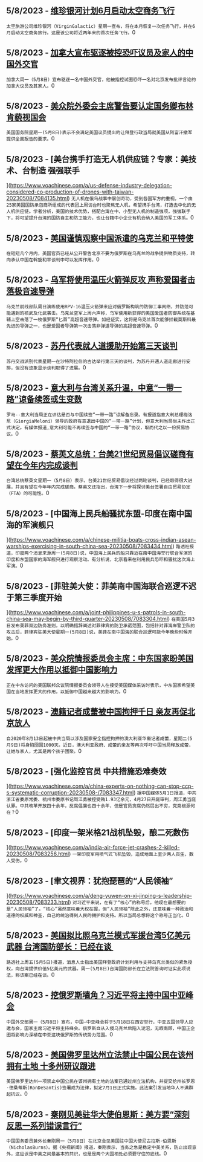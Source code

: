 
  ## 5/8/2023 - [维珍银河计划6月启动太空商务飞行](https://www.voachinese.com/a/virgin-galactic-launches-space-commercial-fights-20230508/7084147.html)
 ```太空旅游公司维珍银河（VirginGalactic）星期一宣布，将在本月恢复一次任务飞行，并在6月启动太空商务旅行。这是该公司将近两年来的首次任务飞行。```0
  ## 5/8/2023 - [加拿大宣布驱逐被控恐吓议员及家人的中国外交官](https://www.voachinese.com/a/canada-expels-chinese-diplomat-over-alleged-intimidation-plan-20230508/7084110.html)
 ```加拿大周一（5月8日）宣布驱逐一名中国外交官，他被指控试图恐吓一名对北京发布批评言论的加拿大议员及其家人。```0
  ## 5/8/2023 - [美众院外委会主席警告要认定国务卿布林肯藐视国会](https://www.voachinese.com/a/house-foreign-affairs-chairman-threatens-to-hold-blinken-in-contempt-/7084058.html)
 ```美国国务院星期一(5月8日)表示不会满足美国议员提出的让拜登行政当局就美国从阿富汗撤军提供全面报告的要求。```0
  ## 5/8/2023 - [美台携手打造无人机供应链？专家：美技术、台制造 强强联手

](https://www.voachinese.com/a/us-defense-industry-delegation-considered-co-production-of-drones-with-taiwan-20230508/7084135.html)
 ```无人机在俄乌战事中屡创奇功，受到各国军方的重视。一个由25家美国国防承包商所组成的代表团上周访台时也聚焦无人机，希望携手台湾，打造去中化的无人机供应链。学者分析，美国的技术优势，搭配台湾在中、小型无人机的制造强项，强强联手下，将可望提升台湾的国防自主和防卫能力，也让台籍中小企业有机会纳入美国的军工体系。```0
  ## 5/8/2023 - [美国谨慎观察中国派遣的乌克兰和平特使](https://www.voachinese.com/a/us-watches-with-caution-as-china-sends-peace-envoy-to-ukraine-20230508/7084031.html)
 ```在短短几个月内，美国官员已经从公开警告北京不要为俄罗斯在乌克兰的战争提供物质支持，转向承认中国在斡旋和平谈判中可以发挥作用。```0
  ## 5/8/2023 - [乌军将使用温压火箭弹反攻   声称爱国者击落极音速导弹](https://www.voachinese.com/a/ukrainian-army-conducted-combat-and-radiation-drills-near-eastern-front-line-20230509/7084002.html)
 ```乌克兰前线部队周日演练使用RPV-16温压火箭弹来应对俄罗斯构筑的防御工事网络，并防范可能遇到的核武及化武袭击。乌克兰空军上周六声称，乌军使用新获得的美国爱国者防御系统在基辅上空击落了一枚俄罗斯“匕首”高超音速导弹。如经证实，这将是乌克兰首次能够拦截莫斯科最先进的导弹之一，也是爱国者导弹第一次击落非弹道导弹的高超音速导弹。```0
  ## 5/8/2023 - [苏丹代表就人道援助开始第三天谈判](https://www.voachinese.com/a/sudan-peace-talk-into-third-day-20230508/7084000.html)
 ```苏丹交战派别代表星期一在沙特阿拉伯的吉达举行第三天的谈判，为苏丹开通人道走廊进行安排，但没有迹象显示谈判取得了进展。```0
  ## 5/8/2023 - [意大利与台湾关系升温，中意“一带一路”谅备续签或生变数](https://www.voachinese.com/a/italy-taiwan-china-20230508/7083840.html)
 ```罗马--意大利当局正在评估是否与中国续签“一带一路”谅解备忘录。有报道指意大利总理梅洛尼（GiorgiaMeloni）领导的政府有意退出中国的“一带一路”计划，但意大利当局尚未作出正式决定。有媒体报道,意大利可能不再续签与中国的“一带一路”协议，取而代之以一份贸易协议。```0
  ## 5/8/2023 - [蔡英文总统：台美21世纪贸易倡议磋商有望在今年内完成谈判](https://www.voachinese.com/a/taiwan-us-21st-century-trade-initiative-negotiations-expected-to-be-completed-this-year-20230508/7083443.html)
 ```台湾总统蔡英文星期一（5月8日）表示，台美21世纪贸易倡议经过两轮谈判，已经取得很大进展，并且有望在今年年内完成磋商。蔡英文还指出，台湾下一步将探讨美台签署自由贸易协定（FTA）的可能性。```0
  ## 5/8/2023 - [中国海上民兵船骚扰东盟-印度在南中国海的军演舰只

](https://www.voachinese.com/a/chinese-militia-boats-cross-indian-asean-warships-exercising-in-south-china-sea-20230508/7083434.html)
 ```路透社报道，印度两个消息来源周一(5月8日)说，中国海上民兵的船只靠近在南中国海举行联合军演的印度和东盟国家的海军舰只进行观察活动。有分析说，北京看来在利用民兵恐吓和骚扰这次海上军演。```0
  ## 5/8/2023 - [菲驻美大使：菲美南中国海联合巡逻不迟于第三季度开始

](https://www.voachinese.com/a/joint-philippines-u-s-patrols-in-south-china-sea-may-begin-by-third-quarter-20230508/7083304.html)
 ```在美国5月3日发布美菲双边防务准则，以明确措辞阐述对菲律宾的防卫承诺范围，包括针对菲海岸警卫队的攻击后，菲律宾驻美大使星期一(5月8日)说，美菲在南中国海的联合巡逻可能今年晚些时候开始。```0
  ## 5/8/2023 - [美众院情报委员会主席：中东国家盼美国发挥更大作用以抵御中国影响力 ](https://www.voachinese.com/a/house-intel-leaders-on-middle-east-trip-say-countries-seek-stronger-us-role-to-counter-china-20230508/7083276.html)
 ```正在中东访问的美国联邦众议院情报委员会领导人在接受美国媒体采访时表示，中东国家希望美国在当地发挥更大的作用，以抵御中国越来越大的影响力。```0
  ## 5/8/2023 - [澳籍记者成蕾被中国拘押千日 亲友再促北京放人](https://www.voachinese.com/a/missing-her-kids-aussie-journalist-cheng-lei-reaches-1000-days-in-chinese-jail-20230508/7083308.html)
 ```自2020年8月13日起被中共当局以涉及国家安全指控拘押的澳大利亚华裔记者成蕾，星期二(5月9日)将身陷囹圄1000天。近日，澳大利亚政府、成蕾的亲友等再次呼吁中国当局释放成蕾，让她与家人，尤其是两个孩子团聚。```0
  ## 5/8/2023 - [强化监控官员 中共措施恐难奏效



](https://www.voachinese.com/a/china-experts-on-nothing-can-stop-ccp-s-systematic-corruption-20230508-/7083347.html)
 ```据中国媒体5月1日报道，中共浙江省委原常委、杭州市委原书记周江勇被控受贿1.93亿余元，4月27日开庭审判，周江勇当庭认罪。中共改革开放四十余年，反腐倡廉也四十余年，但是官员贪腐仍然层出不穷，究竟根源何在？```0
  ## 5/8/2023 - [印度一架米格21战机坠毁，酿二死数伤

](https://www.voachinese.com/a/india-air-force-jet-crashes-2-killed-20230508/7083256.html)
 ```一架印度军用喷气式飞机坠毁，造成地面上至少两人丧生，数人受伤。```0
  ## 5/8/2023 - [聿文视界：犹抱琵琶的“人民领袖”

](https://www.voachinese.com/a/deng-yuwen-on-xi-jinping-s-leadership-20230508/7083233.html)
 ```对习近平来说，在有了“核心”的称号后，他现在最想要的是“人民领袖”了。“核心”虽然意味着大权在握，但“人民领袖”除此之外，还意味着一种政治和道德的权威和神圣，自己的统治得到人民的拥护和支持。所以当局总想将这个称号正当化。```0
  ## 5/8/2023 - [美国拟比照乌克兰模式军援台湾5亿美元武器 台湾国防部长：已经在谈 ](https://www.voachinese.com/a/taiwan-us-arms-aid-20230508/7083203.html)
 ```路透社上周五(5月5日)报道，消息人士指出美国拜登政府计划利用与支持乌克兰类似的紧急授权，向台湾提供价值5亿美元的武器。周一(5月8日)台湾国防部长在立法院答询时证实此项说法，称该案已经在谈。```0
  ## 5/8/2023 - [挖俄罗斯墙角？习近平将主持中国中亚峰会](https://www.voachinese.com/a/china-central-asia-summit-20230508/7083182.html)
 ```中国外交部周一（5月8日）宣布，中国—中亚峰会将于5月18日在西安举行，中亚五国领导人应邀与会，国家主席习近平将主持峰会。俄罗斯自从入侵乌克兰后陷入泥沼，无暇南顾，中国正企图将影响力深植在中亚这块俄罗斯的传统势力范围。```0
  ## 5/8/2023 - [美国佛罗里达州立法禁止中国公民在该州拥有土地 十多州研议跟进](https://www.voachinese.com/a/florida-leigislation-chinese-land-ownership-20230508/7083177.html)
 ```美国佛罗里达州一项禁止中国公民在该州拥有土地的法案已通过州立法机构，并提交给州长罗恩·德桑蒂斯(RonDeSantis)签署成为法律，拟定7月1日正式实施。此法案引发当地华人不满群起抗议。```0
  ## 5/8/2023 - [秦刚见美驻华大使伯恩斯：美方要“深刻反思一系列错误言行”](https://www.voachinese.com/a/chinese-foreign-minister-meets-us-ambassador-20230508/7083140.html)
 ```中国国务委员兼外长秦刚周一（5月8日）在北京会见美国驻中国大使尼古拉斯·伯恩斯（NicholasBurns）。据《央视新闻》报道，秦刚表示，当务之急是稳定中美关系，防止出现意外，这应该是中美之间最基本的共识，也是是两个大国相处必须要守住的底线。```0